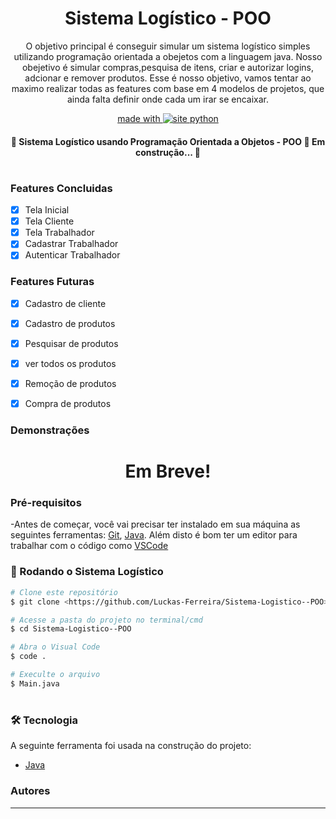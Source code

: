 <h1 align="center"> Sistema Logístico - POO </h1>

<p align="center">O objetivo principal é conseguir simular um sistema logístico simples utilizando programação orientada a obejetos com a linguagem java.
Nosso obejetivo é simular compras,pesquisa de itens, criar e autorizar logins, adcionar e remover produtos.
Esse é nosso objetivo, vamos tentar ao maximo realizar todas as features com base em 4 modelos de projetos, que ainda falta definir onde cada um irar se encaixar.
</p>


<p align="center"> 
  <a href="https://www.python.org/">
	  made with
        <img src="https://img.shields.io/badge/java-%23ED8B00.svg?style=for-the-badge&logo=java&logoColor=white" alt="site python">
  </a>
</p>

<h4 align="center"> 
	🚧  Sistema Logístico usando Programação Orientada a Objetos - POO 🚀 Em construção...  🚧
</h4>

#


### Features Concluidas
- [x] Tela Inicial
- [x] Tela Cliente
- [x] Tela Trabalhador
- [x] Cadastrar Trabalhador
- [x] Autenticar Trabalhador

### Features Futuras

- [x] Cadastro de cliente
- [x] Cadastro de produtos
- [x] Pesquisar de produtos
- [x] ver todos os produtos
- [x] Remoção de produtos
- [x] Compra de produtos


### Demonstrações
<h1 align="center">
  Em Breve!
</h1>

### Pré-requisitos

-Antes de começar, você vai precisar ter instalado em sua máquina as seguintes ferramentas:
[Git](https://git-scm.com), [Java](https://www.java.com/). 
Além disto é bom ter um editor para trabalhar com o código como [VSCode](https://code.visualstudio.com/)

### 🎲 Rodando o Sistema Logístico

```bash
# Clone este repositório
$ git clone <https://github.com/Luckas-Ferreira/Sistema-Logistico--POO>

# Acesse a pasta do projeto no terminal/cmd
$ cd Sistema-Logistico--POO

# Abra o Visual Code
$ code .

# Execulte o arquivo
$ Main.java
```
#

### 🛠 Tecnologia

A seguinte ferramenta foi usada na construção do projeto:

- [Java](https://www.java.com/)

### Autores
---

<a href="https://github.com/Luckas-Ferreira">
